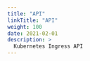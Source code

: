 ```yaml
---
title: "API"
linkTitle: "API"
weight: 100
date: 2021-02-01
description: >
  Kubernetes Ingress API
---
```




